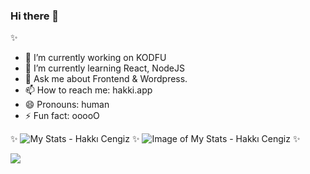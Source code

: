 ### Hi there 👋
✨

- 🔭 I’m currently working on KODFU
- 🌱 I’m currently learning React, NodeJS
- 💬 Ask me about Frontend & Wordpress.
- 📫 How to reach me: hakki.app
- 😄 Pronouns: human
- ⚡ Fun fact: ooooO

✨
![My Stats - Hakkı Cengiz](https://github-readme-stats.vercel.app/api?username=hkkcngz&show_icons=true&theme=radical)
✨
![Image of My Stats - Hakkı Cengiz](https://raw.githubusercontent.com/hkkcngz/stats/master/generated/overview.svg?token=AEYE5DM7RGOCWQPH5T2SNE3AFE5FA)
✨

![](https://komarev.com/ghpvc/?username=hkkcngz)
